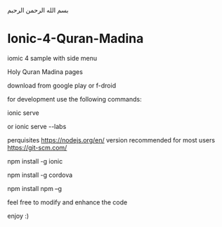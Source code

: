 بسم الله الرحمن الرحبم

# Ionic-4-Quran-Madina


iomic 4 sample with side menu

Holy Quran Madina pages


download from google play or f-droid

for development use the following commands:

ionic serve

or 
ionic serve --labs

perquisites 
https://nodejs.org/en/ version recommended for most users
https://git-scm.com/

npm install -g ionic

npm install -g cordova

npm install npm –g


feel free to modify and enhance the code

enjoy :)
